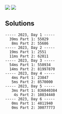 ![](https://img.shields.io/badge/stars%20⭐-12-yellow) ![](https://img.shields.io/badge/days%20completed-6-red)



## Solutions
```
----- 2023, Day 1 -----
  39ms Part 1: 55029
   8ms Part 2: 55686
----- 2023, Day 2 -----
  19ms Part 1: 2551
  11ms Part 2: 62811
----- 2023, Day 3 -----
  54ms Part 1: 550934
  14ms Part 2: 81997870
----- 2023, Day 4 -----
   4ms Part 1: 23847
   5ms Part 2: 8570000
----- 2023, Day 5 -----
   3ms Part 1: 836040384
    4s Part 2: 10834440
----- 2023, Day 6 -----
   0ms Part 1: 4811940
   0ms Part 2: 30077773
```
